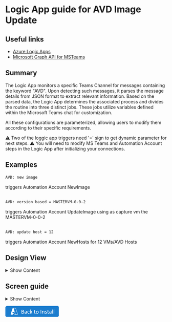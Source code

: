 # Logic App guide for AVD Image Update 

## Useful links

- [Azure Logic Apps](https://learn.microsoft.com/en-us/azure/logic-apps/logic-apps-overview)
- [Microsoft Graph API for MSTeams](https://github.com/MS-WORKLAB/avd_automation/blob/main/templates/more/logicapp.jpg)

##  Summary

The Logic App monitors a specific Teams Channel for messages containing the keyword "AVD". Upon detecting such messages, it parses the message details from JSON format to extract relevant information. Based on the parsed data, the Logic App determines the associated process and divides the routine into three distinct jobs. These jobs utilize variables defined within the Microsoft Teams chat for customization.

All these configurations are parameterized, allowing users to modify them according to their specific requirements.

⚠️ Two of the loggic app triggers need '=' sign to get dynamic parameter for next steps.
⚠️ You will need to modify MS Teams and Automation Account steps in the Logic App after initializing your connections.

##  Examples

```bash
AVD: new image  
```
triggers Automation Account NewImage
##
```bash
AVD: version based = MASTERVM-0-0-2  
```
triggers Automation Account UpdateImage using as capture vm the MASTERVM-0-0-2
##
```bash
AVD: update host = 12 
```
triggers Automation Account NewHosts for 12 VMs/AVD Hosts


## Design View

<details><summary>Show Content</summary>

![LogicAppView](https://github.com/MS-WORKLAB/avd_automation/blob/main/templates/more/logicview.jpg)

</p>
</details> 

## Screen guide

<details><summary>Show Content</summary>

![scr](https://github.com/MS-WORKLAB/avd_automation/blob/main/templates/more/logicscr/screenshot.1741335025.jpg)
![scr](https://github.com/MS-WORKLAB/avd_automation/blob/main/templates/more/logicscr/screenshot.1741335026.jpg)
![scr](https://github.com/MS-WORKLAB/avd_automation/blob/main/templates/more/logicscr/screenshot.1741335027.jpg)
![scr](https://github.com/MS-WORKLAB/avd_automation/blob/main/templates/more/logicscr/screenshot.1741335028.jpg)
![scr](https://github.com/MS-WORKLAB/avd_automation/blob/main/templates/more/logicscr/screenshot.1741335029.jpg)
![scr](https://github.com/MS-WORKLAB/avd_automation/blob/main/templates/more/logicscr/screenshot.1741335030.jpg)
![scr](https://github.com/MS-WORKLAB/avd_automation/blob/main/templates/more/logicscr/screenshot.1741335031.jpg)
![scr](https://github.com/MS-WORKLAB/avd_automation/blob/main/templates/more/logicscr/screenshot.1741335032.jpg)
![scr](https://github.com/MS-WORKLAB/avd_automation/blob/main/templates/more/logicscr/screenshot.1741335033.jpg)
![scr](https://github.com/MS-WORKLAB/avd_automation/blob/main/templates/more/logicscr/screenshot.1741335034.jpg)
![scr](https://github.com/MS-WORKLAB/avd_automation/blob/main/templates/more/logicscr/screenshot.1741335035.jpg)
![scr](https://github.com/MS-WORKLAB/avd_automation/blob/main/templates/more/logicscr/screenshot.1741335036.jpg)
![scr](https://github.com/MS-WORKLAB/avd_automation/blob/main/templates/more/logicscr/screenshot.1741335037.jpg)
![scr](https://github.com/MS-WORKLAB/avd_automation/blob/main/templates/more/logicscr/screenshot.1741335038.jpg)
![scr](https://github.com/MS-WORKLAB/avd_automation/blob/main/templates/more/logicscr/screenshot.1741335039.jpg)
![scr](https://github.com/MS-WORKLAB/avd_automation/blob/main/templates/more/logicscr/screenshot.1741335040.jpg)
![scr](https://github.com/MS-WORKLAB/avd_automation/blob/main/templates/more/logicscr/screenshot.1741335041.jpg)
![scr](https://github.com/MS-WORKLAB/avd_automation/blob/main/templates/more/logicscr/screenshot.1741335042.jpg)
![scr](https://github.com/MS-WORKLAB/avd_automation/blob/main/templates/more/logicscr/screenshot.1741335043.jpg)

</p>
</details> 

[![Back To Install](https://github.com/MS-WORKLAB/avd_automation/blob/main/templates/more/back.png)](https://github.com/MS-WORKLAB/avd_automation?tab=readme-ov-file#installation)
